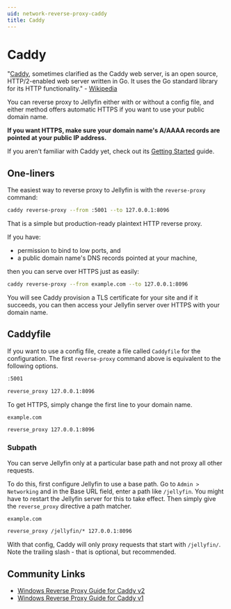 ```yaml
---
uid: network-reverse-proxy-caddy
title: Caddy
---
```


# Caddy

"[Caddy](https://caddyserver.com/), sometimes clarified as the Caddy web server, is an open source, HTTP/2-enabled web server written in Go. It uses the Go standard library for its HTTP functionality." - [Wikipedia](https://en.wikipedia.org/wiki/Caddy_(web_server))

You can reverse proxy to Jellyfin either with or without a config file, and either method offers automatic HTTPS if you want to use your public domain name.

**If you want HTTPS, make sure your domain name's A/AAAA records are pointed at your public IP address.**

If you aren't familiar with Caddy yet, check out its [Getting Started](https://caddyserver.com/docs/getting-started) guide.

## One-liners

The easiest way to reverse proxy to Jellyfin is with the `reverse-proxy` command:

```bash
caddy reverse-proxy --from :5001 --to 127.0.0.1:8096
```

That is a simple but production-ready plaintext HTTP reverse proxy.

If you have:

- permission to bind to low ports, and
- a public domain name's DNS records pointed at your machine,

then you can serve over HTTPS just as easily:

```bash
caddy reverse-proxy --from example.com --to 127.0.0.1:8096
```

You will see Caddy provision a TLS certificate for your site and if it succeeds, you can then access your Jellyfin server over HTTPS with your domain name.

## Caddyfile

If you want to use a config file, create a file called `Caddyfile` for the configuration.
The first `reverse-proxy` command above is equivalent to the following options.

```txt
:5001

reverse_proxy 127.0.0.1:8096
```

To get HTTPS, simply change the first line to your domain name.

```txt
example.com

reverse_proxy 127.0.0.1:8096
```

### Subpath

You can serve Jellyfin only at a particular base path and not proxy all other requests.

To do this, first configure Jellyfin to use a base path.
Go to `Admin > Networking` and in the Base URL field, enter a path like `/jellyfin`.
You might have to restart the Jellyfin server for this to take effect.
Then simply give the `reverse_proxy` directive a path matcher.

```txt
example.com

reverse_proxy /jellyfin/* 127.0.0.1:8096
```

With that config, Caddy will only proxy requests that start with `/jellyfin/`.
Note the trailing slash - that is optional, but recommended.

## Community Links

- [Windows Reverse Proxy Guide for Caddy v2](https://old.reddit.com/r/jellyfin/comments/gdwe0s/windows_and_caddy_v2_reverse_proxy_guide)
- [Windows Reverse Proxy Guide for Caddy v1](https://www.reddit.com/r/jellyfin/comments/ek8ugr/windows_reverse_proxy_guide)
